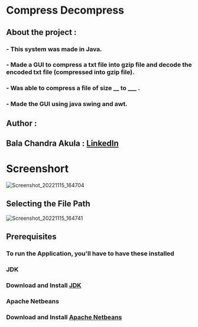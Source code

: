 # Compress Decompress

## About the project :

### - This system was made in Java.
### - Made a GUI to compress a txt file into gzip file and decode the encoded txt file (compressed into gzip file).
### - Was able to compress a file of size __ to ___ .
### - Made the GUI using java swing and awt.

## Author :
## Bala Chandra Akula : [LinkedIn](https://www.linkedin.com/in/bala-chandra-akula-5808b3171/)



# Screenshort

![Screenshot_20221115_164704](https://user-images.githubusercontent.com/115984987/201906908-727fe29b-37fc-492c-938d-adaf986371a5.png)

## Selecting the File Path

![Screenshot_20221115_164741](https://user-images.githubusercontent.com/115984987/201906937-5551c66b-2556-40af-8ece-7cba83706362.png)



## Prerequisites

### To run the Application, you'll have to have these installed

### JDK
### Download and Install [JDK](https://www.oracle.com/in/java/technologies/downloads/#jdk19-windows)

### Apache Netbeans
### Download and Install [Apache Netbeans](https://netbeans.apache.org/)
